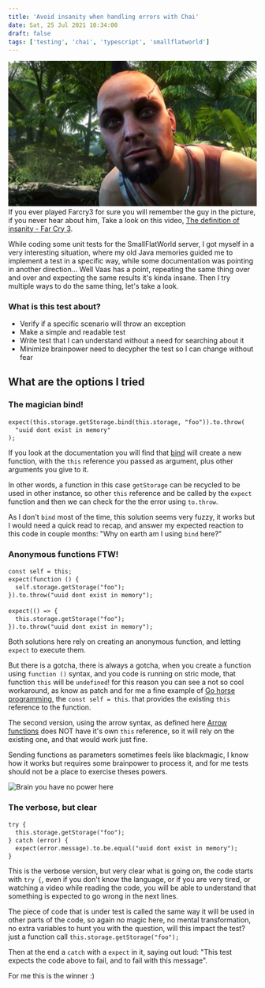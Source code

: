 ```yaml
---
title: 'Avoid insanity when handling errors with Chai'
date: Sat, 25 Jul 2021 10:34:00 
draft: false
tags: ['testing', 'chai', 'typescript', 'smallflatworld']
---
```


![Vaas from Farcry3](/images/2021/insanity.png) 
If you ever played Farcry3 for sure you will remember the guy in the picture, if you never hear about him, Take a look on this video, [The definition of insanity - Far Cry 3](https://www.youtube.com/watch?v=itjmKlYjUak). 

While coding some unit tests for the SmallFlatWorld server, I got myself in a very interesting situation, where my old Java memories guided me to implement a test in a specific way, while some documentation was pointing in another direction... Well Vaas has a point, repeating the same thing over and over and expecting the same results it's kinda insane. Then I try multiple ways to do the same thing, let's take a look.

### What is this test about?

- Verify if a specific scenario will throw an exception
- Make a simple and readable test
- Write test that I can understand without a need for searching about it
- Minimize brainpower need to decypher the test so I can change without fear

## What are the options I tried

### The magician bind!
```
expect(this.storage.getStorage.bind(this.storage, "foo")).to.throw(
  "uuid dont exist in memory"
);
```

If you look at the documentation you will find that [bind](https://developer.mozilla.org/en-US/docs/Web/JavaScript/Reference/Global_objects/Function/bind) will create a new function, with the `this` reference you passed as argument, plus other arguments you give to it.

In other words, a function in this case `getStorage` can be recycled to be used in other instance, so other `this` reference and be called by the `expect` function and then we can check for the the error using `to.throw`.

As I don't `bind` most of the time, this solution seems very fuzzy, it works but I would need a quick read to recap, and answer my expected reaction to this code in couple months: "Why on earth am I using `bind` here?"

### Anonymous functions FTW!

```
const self = this;
expect(function () {
  self.storage.getStorage("foo");
}).to.throw("uuid dont exist in memory");

expect(() => {
  this.storage.getStorage("foo");
}).to.throw("uuid dont exist in memory");
```

Both solutions here rely on creating an anonymous function, and letting `expect` to execute them. 

But there is a gotcha, there is always a gotcha, when you create a function using `function ()` syntax, and you code is running on stric mode, that function `this` will be `undefined`! for this reason you can see a not so cool workaround, as know as patch and for me a fine example of [Go horse programming](https://gist.github.com/banaslee/4147370), the `const self = this`. that provides the existing `this` reference to the function.

The second version, using the arrow syntax, as defined here [Arrow functions](https://developer.mozilla.org/en-US/docs/Web/JavaScript/Reference/Functions/Arrow_functions) does NOT have it's own `this` reference, so it will rely on the existing one, and that would work just fine.

Sending functions as parameters sometimes feels like blackmagic, I know how it works but requires some brainpower to process it, and for me tests should not be a place to exercise theses powers.

![Brain you have no power here](/images/2021/you-have-no-power-here.png) 

### The verbose, but clear
```
try {
  this.storage.getStorage("foo");
} catch (error) {
  expect(error.message).to.be.equal("uuid dont exist in memory");
}
```

This is the verbose version, but very clear what is going on, the code starts with `try {`, even if you don't know the language, or if you are very tired, or watching a video while reading the code, you will be able to understand that something is expected to go wrong in the next lines.

The piece of code that is under test is called the same way it will be used in other parts of the code, so again no magic here, no mental transformation, no extra variables to hunt you with the question, will this impact the test? just a function call `this.storage.getStorage("foo");`

Then at the end a `catch` with a `expect` in it, saying out loud: "This test expects the code above to fail, and to fail with this message".

For me this is the winner :)


